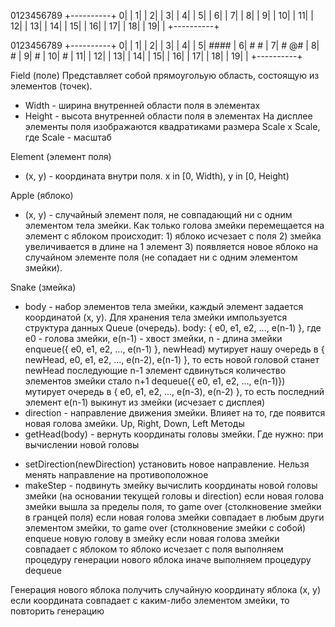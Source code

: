    0123456789
  +----------+
 0|          |
 1|          |
 2|          |
 3|          |
 4|          |
 5|          |
 6|          |
 7|          |
 8|          |
 9|          |
10|          |
11|          |
12|          |
13|          |
14|          |
15|          |
16|          |
17|          |
18|          |
19|          |
  +----------+



   0123456789
  +----------+
 0|          |
 1|          |
 2|          |
 3|          |
 4|          |
 5|   ####   |
 6|   #  #   |
 7|   # @#   |
 8|   #      |
 9|   #      |
10|   #      |
11|          |
12|          |
13|          |
14|          |
15|          |
16|          |
17|          |
18|          |
19|          |
  +----------+

Field (поле)
Представляет собой прямоугольую область, состоящую из элементов (точек).
- Width - ширина внутренней области поля в элементах
- Height - высота внутренней области поля в элементах
На дисплее элементы поля изображаются квадратиками размера Scale x Scale, где Scale - масштаб


Element (элемент поля)
- (x, y) - координата внутри поля. x in [0, Width), y in [0, Height)


Apple (яблоко)
- (x, y) - случайный элемент поля, не совпадающий ни с одним элементом тела змейки. Как только голова змейки перемещается на элемент с яблоком происходит: 1) яблоко исчезает с поля 2) змейка увеличивается в длине на 1 элемент 3) появляется новое яблоко на случайном элементе поля (не сопадает ни с одним элементом змейки).


Snake (змейка)
- body - набор элементов тела змейки, каждый элемент задается координатой (x, y). Для хранения тела змейки импользуется структура данных Queue (очередь).
  body: { e0, e1, e2, ..., e(n-1) }, где e0 - голова змейки, e(n-1) - хвост змейки, n - длина змейки
  enqueue({ e0, e1, e2, ..., e(n-1) }, newHead) мутирует нашу очередь в { newHead, e0, e1, e2, ..., e(n-2), e(n-1) }, то есть
    новой головой станет newHead
    последующие n-1 элемент сдвинуться
    количество элементов змейки стало n+1
  dequeue({ e0, e1, e2, ..., e(n-1)}) мутирует очередь в { e0, e1, e2, ..., e(n-3), e(n-2) }, то есть
    последний элемент e(n-1) выкинут из змейки (исчезает с дисплея)
- direction - направление движения змейки. Влияет на то, где появится новая голова змейки. Up, Right, Down, Left
Методы
- getHead(body) - вернуть координаты головы змейки. Где нужно: при вычислении новой головы
<!-- - getPrevHead(body) - вернуть кооринаты элемента, следующего за головой. Где нужно: при вызове setDirection для проверки, что новое направление не направлено в сторону предыдушего элемента -->
- setDirection(newDirection)
  установить новое направление. Нельзя менять направление на противоположное
- makeStep - подвинуть змейку
  вычислить координаты новой головы змейки (на основании текущей головы и direction)
  если новая голова змейки вышла за пределы поля, то game over (столкновение змейки в гранцей поля)
  если новая голова змейки совпадает в любым други элементом змейки, то game over (столкновение змейки с собой)
  enqueue новую голову в змейку
  если новая голова змейки совпадает с яблоком то
    яблоко исчезает с поля
    выполняем процедуру генерации нового яблока
  иначе выполняем процедуру dequeue


Генерация нового яблока
  получить случайную координату яблока (x, y)
  если координата совпадает с каким-либо элементом змейки, то повторить генерацию
